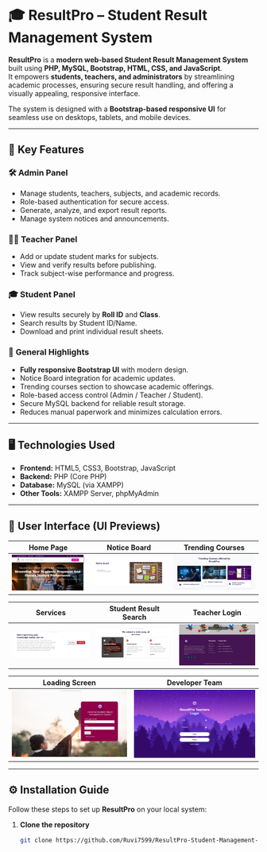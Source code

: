 # 🎓 ResultPro – Student Result Management System

**ResultPro** is a **modern web-based Student Result Management System** built using **PHP, MySQL, Bootstrap, HTML, CSS, and JavaScript**.  
It empowers **students, teachers, and administrators** by streamlining academic processes, ensuring secure result handling, and offering a visually appealing, responsive interface.  

The system is designed with a **Bootstrap-based responsive UI** for seamless use on desktops, tablets, and mobile devices.

---

## 🚀 Key Features

### 🛠️ **Admin Panel**
- Manage students, teachers, subjects, and academic records.  
- Role-based authentication for secure access.  
- Generate, analyze, and export result reports.  
- Manage system notices and announcements.  

### 👩‍🏫 **Teacher Panel**
- Add or update student marks for subjects.  
- View and verify results before publishing.  
- Track subject-wise performance and progress.  

### 🎓 **Student Panel**
- View results securely by **Roll ID** and **Class**.  
- Search results by Student ID/Name.  
- Download and print individual result sheets.  

### 🌟 **General Highlights**
- **Fully responsive Bootstrap UI** with modern design.  
- Notice Board integration for academic updates.  
- Trending courses section to showcase academic offerings.  
- Role-based access control (Admin / Teacher / Student).  
- Secure MySQL backend for reliable result storage.  
- Reduces manual paperwork and minimizes calculation errors.  

---

## 🖥️ Technologies Used
- **Frontend:** HTML5, CSS3, Bootstrap, JavaScript  
- **Backend:** PHP (Core PHP)  
- **Database:** MySQL (via XAMPP)  
- **Other Tools:** XAMPP Server, phpMyAdmin  

---

## 📸 User Interface (UI Previews)

| Home Page | Notice Board | Trending Courses |
|-----------|--------------|------------------|
| ![Home](Front-End%20some%20Images/1.png) | ![Notice](Front-End%20some%20Images/2.png) | ![Courses](Front-End%20some%20Images/3.png) |

| Services | Student Result Search | Teacher Login |
|----------|-----------------------|---------------|
| ![Services](Front-End%20some%20Images/4.png) | ![Student Search](Front-End%20some%20Images/5.png) | ![Teacher Login](Front-End%20some%20Images/6.png) |

| Loading Screen | Developer Team |
|----------------|----------------|
| ![Loading](Front-End%20some%20Images/7.png) | ![Team](Front-End%20some%20Images/8.png) |

---

## ⚙️ Installation Guide

Follow these steps to set up **ResultPro** on your local system:

1. **Clone the repository**
   ```bash
   git clone https://github.com/Ruvi7599/ResultPro-Student-Management-System.git
